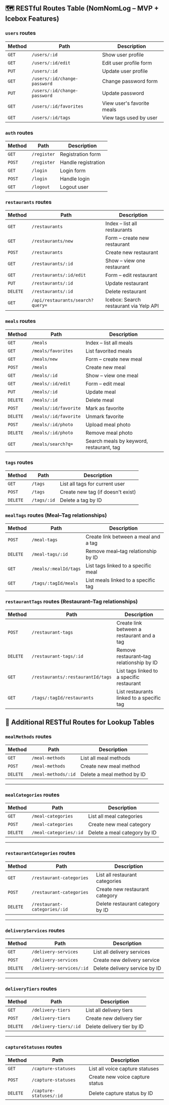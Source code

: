 ## 🗺️ RESTful Routes Table (NomNomLog – MVP + Icebox Features)

### `users` routes

  | Method | Path                         | Description                |
  | ------ | ---------------------------- | -------------------------- |
  | `GET`  | `/users/:id`                 | Show user profile          |
  | `GET`  | `/users/:id/edit`            | Edit user profile form     |
  | `PUT`  | `/users/:id`                 | Update user profile        |
  | `GET`  | `/users/:id/change-password` | Change password form       |
  | `PUT`  | `/users/:id/change-password` | Update password            |
  | `GET`  | `/users/:id/favorites`       | View user's favorite meals |
  | `GET`  | `/users/:id/tags`            | View tags used by user     |

### `auth` routes

  | Method | Path        | Description         |
  | ------ | ----------- | ------------------- |
  | `GET`  | `/register` | Registration form   |
  | `POST` | `/register` | Handle registration |
  | `GET`  | `/login`    | Login form          |
  | `POST` | `/login`    | Handle login        |
  | `GET`  | `/logout`   | Logout user         |

### `restaurants` routes

  | Method   | Path                             | Description                               |
  | -------- | -------------------------------- | ----------------------------------------- |
  | `GET`    | `/restaurants`                   | Index – list all restaurants              |
  | `GET`    | `/restaurants/new`               | Form – create new restaurant              |
  | `POST`   | `/restaurants`                   | Create new restaurant                     |
  | `GET`    | `/restaurants/:id`               | Show – view one restaurant                |
  | `GET`    | `/restaurants/:id/edit`          | Form – edit restaurant                    |
  | `PUT`    | `/restaurants/:id`               | Update restaurant                         |
  | `DELETE` | `/restaurants/:id`               | Delete restaurant                         |
  | `GET`    | `/api/restaurants/search?query=` | Icebox: Search restaurant via Yelp API    |

### `meals` routes

  | Method   | Path                  | Description                              |
  | -------- | --------------------- | ---------------------------------------- |
  | `GET`    | `/meals`              | Index – list all meals                   |
  | `GET`    | `/meals/favorites`    | List favorited meals                     |
  | `GET`    | `/meals/new`          | Form – create new meal                   |
  | `POST`   | `/meals`              | Create new meal                          |
  | `GET`    | `/meals/:id`          | Show – view one meal                     |
  | `GET`    | `/meals/:id/edit`     | Form – edit meal                         |
  | `PUT`    | `/meals/:id`          | Update meal                              |
  | `DELETE` | `/meals/:id`          | Delete meal                              |
  | `POST`   | `/meals/:id/favorite` | Mark as favorite                         |
  | `DELETE` | `/meals/:id/favorite` | Unmark favorite                          |
  | `POST`   | `/meals/:id/photo`    | Upload meal photo                        |
  | `DELETE` | `/meals/:id/photo`    | Remove meal photo                        |
  | `GET`    | `/meals/search?q=`    | Search meals by keyword, restaurant, tag |

### `tags` routes

  | Method   | Path        | Description                       |
  | -------- | ----------- | --------------------------------- |
  | `GET`    | `/tags`     | List all tags for current user    |
  | `POST`   | `/tags`     | Create new tag (if doesn't exist) |
  | `DELETE` | `/tags/:id` | Delete a tag by ID                |

### `mealTags` routes (Meal–Tag relationships)

  | Method   | Path                  | Description                          |
  | -------- | --------------------- | ------------------------------------ |
  | `POST`   | `/meal-tags`          | Create link between a meal and a tag |
  | `DELETE` | `/meal-tags/:id`      | Remove meal–tag relationship by ID   |
  | `GET`    | `/meals/:mealId/tags` | List tags linked to a specific meal  |
  | `GET`    | `/tags/:tagId/meals`  | List meals linked to a specific tag  |

### `restaurantTags` routes (Restaurant–Tag relationships)

  | Method   | Path                              | Description                                |
  | -------- | --------------------------------- | ------------------------------------------ |
  | `POST`   | `/restaurant-tags`                | Create link between a restaurant and a tag |
  | `DELETE` | `/restaurant-tags/:id`            | Remove restaurant–tag relationship by ID   |
  | `GET`    | `/restaurants/:restaurantId/tags` | List tags linked to a specific restaurant  |
  | `GET`    | `/tags/:tagId/restaurants`        | List restaurants linked to a specific tag  |



## 🗾 Additional RESTful Routes for Lookup Tables

### `mealMethods` routes

| Method   | Path                | Description                |
| -------- | ------------------- | -------------------------- |
| `GET`    | `/meal-methods`     | List all meal methods      |
| `POST`   | `/meal-methods`     | Create new meal method     |
| `DELETE` | `/meal-methods/:id` | Delete a meal method by ID |

---

### `mealCategories` routes

| Method   | Path                   | Description                  |
| -------- | ---------------------- | ---------------------------- |
| `GET`    | `/meal-categories`     | List all meal categories     |
| `POST`   | `/meal-categories`     | Create new meal category     |
| `DELETE` | `/meal-categories/:id` | Delete a meal category by ID |

---

### `restaurantCategories` routes

| Method   | Path                         | Description                      |
| -------- | ---------------------------- | -------------------------------- |
| `GET`    | `/restaurant-categories`     | List all restaurant categories   |
| `POST`   | `/restaurant-categories`     | Create new restaurant category   |
| `DELETE` | `/restaurant-categories/:id` | Delete restaurant category by ID |

---

### `deliveryServices` routes

| Method   | Path                     | Description                   |
| -------- | ------------------------ | ----------------------------- |
| `GET`    | `/delivery-services`     | List all delivery services    |
| `POST`   | `/delivery-services`     | Create new delivery service   |
| `DELETE` | `/delivery-services/:id` | Delete delivery service by ID |

---

### `deliveryTiers` routes

| Method   | Path                  | Description                |
| -------- | --------------------- | -------------------------- |
| `GET`    | `/delivery-tiers`     | List all delivery tiers    |
| `POST`   | `/delivery-tiers`     | Create new delivery tier   |
| `DELETE` | `/delivery-tiers/:id` | Delete delivery tier by ID |

---

### `captureStatuses` routes

| Method   | Path                    | Description                     |
| -------- | ----------------------- | ------------------------------- |
| `GET`    | `/capture-statuses`     | List all voice capture statuses |
| `POST`   | `/capture-statuses`     | Create new voice capture status |
| `DELETE` | `/capture-statuses/:id` | Delete capture status by ID     |
